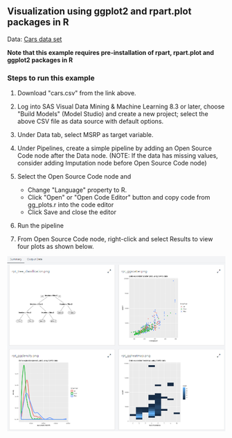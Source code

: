 ## Visualization using ggplot2 and rpart.plot packages in R

Data: [Cars data set](https://github.com/sassoftware/sas-viya-programming/blob/master/data/cars.csv)

**Note that this example requires pre-installation of rpart, rpart.plot and ggplot2 packages in R** 

### Steps to run this example
1. Download "cars.csv" from the link above.

2. Log into SAS Visual Data Mining & Machine Learning 8.3 or later, choose "Build Models" (Model Studio) and create a new project; select the above CSV file as data source with default options.

3. Under Data tab, select MSRP as target variable.

4. Under Pipelines, create a simple pipeline by adding an Open Source Code node after the Data node. (NOTE: If the data has missing values, consider adding Imputation node before Open Source Code node)

5. Select the Open Source Code node and 
   - Change "Language" property to R.
   - Click "Open" or "Open Code Editor" button and copy code from gg_plots.r into the code editor
   - Click Save and close the editor

6. Run the pipeline

7. From Open Source Code node, right-click and select Results to view four plots as shown below.

![alt text](gg_plots_rpart.png "rpart and ggplots")


